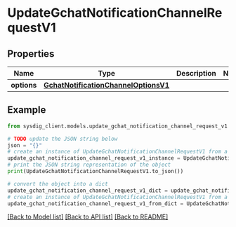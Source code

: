 # UpdateGchatNotificationChannelRequestV1


## Properties

Name | Type | Description | Notes
------------ | ------------- | ------------- | -------------
**options** | [**GchatNotificationChannelOptionsV1**](GchatNotificationChannelOptionsV1.md) |  | 

## Example

```python
from sysdig_client.models.update_gchat_notification_channel_request_v1 import UpdateGchatNotificationChannelRequestV1

# TODO update the JSON string below
json = "{}"
# create an instance of UpdateGchatNotificationChannelRequestV1 from a JSON string
update_gchat_notification_channel_request_v1_instance = UpdateGchatNotificationChannelRequestV1.from_json(json)
# print the JSON string representation of the object
print(UpdateGchatNotificationChannelRequestV1.to_json())

# convert the object into a dict
update_gchat_notification_channel_request_v1_dict = update_gchat_notification_channel_request_v1_instance.to_dict()
# create an instance of UpdateGchatNotificationChannelRequestV1 from a dict
update_gchat_notification_channel_request_v1_from_dict = UpdateGchatNotificationChannelRequestV1.from_dict(update_gchat_notification_channel_request_v1_dict)
```
[[Back to Model list]](../README.md#documentation-for-models) [[Back to API list]](../README.md#documentation-for-api-endpoints) [[Back to README]](../README.md)


